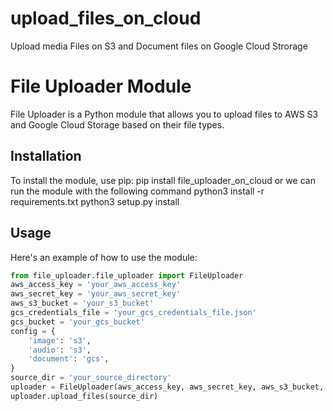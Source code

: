 # upload_files_on_cloud
Upload media  Files on S3 and Document files on Google Cloud Strorage
# File Uploader Module
File Uploader is a Python module that allows you to upload files to AWS S3 and Google Cloud Storage based on their file types.

## Installation

To install the module, use pip:
pip install file_uploader_on_cloud
or 
we can run the module with the following command 
python3 install -r requirements.txt
python3 setup.py install

## Usage

Here's an example of how to use the module:

```python
from file_uploader.file_uploader import FileUploader
aws_access_key = 'your_aws_access_key'
aws_secret_key = 'your_aws_secret_key'
aws_s3_bucket = 'your_s3_bucket'
gcs_credentials_file = 'your_gcs_credentials_file.json'
gcs_bucket = 'your_gcs_bucket'
config = {
    'image': 's3',
    'audio': 's3',
    'document': 'gcs',
}
source_dir = 'your_source_directory'
uploader = FileUploader(aws_access_key, aws_secret_key, aws_s3_bucket, gcs_credentials_file, gcs_bucket, config)
uploader.upload_files(source_dir)

